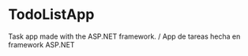 # TodoListApp

Task app made with the ASP.NET framework.
/
App de tareas hecha en framework ASP.NET
